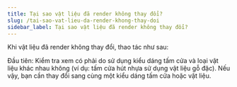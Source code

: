 ```yaml
---
title: Tại sao vật liệu đã render không thay đổi?
slug: /tai-sao-vat-lieu-da-render-khong-thay-doi
sidebar_label: Tại sao vật liệu đã render không thay đổi?
---
```


Khi vật liệu đã render không thay đổi, thao tác như sau:

Đầu tiên: Kiểm tra xem có phải do sử dụng kiểu dáng tấm cửa và loại vật liệu khác nhau không (ví dụ: tấm cửa hút nhựa sử dụng vật liệu gỗ đặc). Nếu vậy, bạn cần thay đổi sang cùng một kiểu dáng tấm cửa hoặc vật liệu.